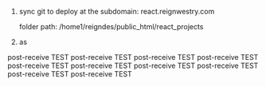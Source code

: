 1) sync git to deploy at the subdomain: 
    react.reignwestry.com

    folder path: /home1/reigndes/public_html/react_projects
2) as

post-receive TEST
post-receive TEST
post-receive TEST
post-receive TEST
post-receive TEST
post-receive TEST
post-receive TEST
post-receive TEST
post-receive TEST
post-receive TEST
